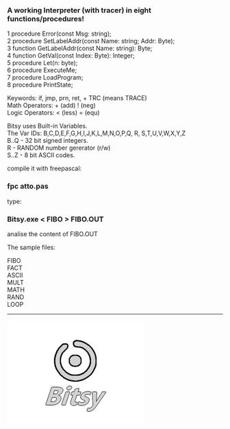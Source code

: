 ### A working Interpreter (with tracer) in eight functions/procedures!  ###

1 procedure Error(const Msg: string);   
2 procedure SetLabelAddr(const Name: string; Addr: Byte);   
3 function  GetLabelAddr(const Name: string): Byte;   
4 function  GetVal(const Index: Byte): Integer;   
5 procedure Let(n: byte);   
6 procedure ExecuteMe;   
7 procedure LoadProgram;   
8 procedure PrintState;   
    
Keywords: if, jmp, prn, ret, + TRC (means TRACE)  
Math  Operators: + (add) ! (neg)  
Logic Operators: < (less) = (equ) 

Bitsy uses Built-in Variables.   
The Var IDs: B,C,D,E,F,G,H,I,J,K,L,M,N,O,P,Q, R, S,T,U,V,W,X,Y,Z  
B..Q - 32 bit signed integers.    
R    - RANDOM number gererator (r/w)        
S..Z - 8 bit ASCII codes.    
    
compile it with freepascal: 
### fpc atto.pas ###   
  
type: 
### Bitsy.exe < FIBO > FIBO.OUT ###    
  
analise the content of FIBO.OUT 

The sample files:  

FIBO  
FACT  
ASCII  
MULT  
MATH  
RAND  
LOOP  

-------------------------------------------
![](bitsy_Logo_d.png)
